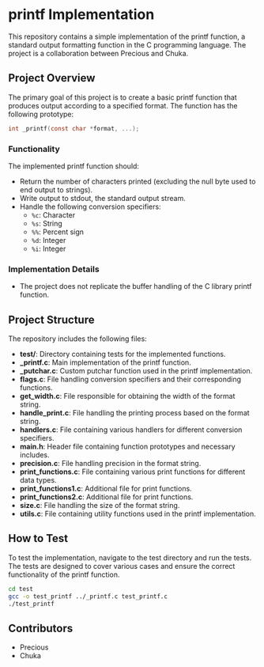 # printf Implementation

This repository contains a simple implementation of the printf function, a standard output formatting function in the C programming language. The project is a collaboration between Precious and Chuka.

## Project Overview

The primary goal of this project is to create a basic printf function that produces output according to a specified format. The function has the following prototype:

```c
int _printf(const char *format, ...);
```

### Functionality

The implemented printf function should:

- Return the number of characters printed (excluding the null byte used to end output to strings).
- Write output to stdout, the standard output stream.
- Handle the following conversion specifiers:
  - `%c`: Character
  - `%s`: String
  - `%%`: Percent sign
  - `%d`: Integer
  - `%i`: Integer

### Implementation Details

- The project does not replicate the buffer handling of the C library printf function.

## Project Structure

The repository includes the following files:

- **test/**: Directory containing tests for the implemented functions.
- **_printf.c**: Main implementation of the printf function.
- **_putchar.c**: Custom putchar function used in the printf implementation.
- **flags.c**: File handling conversion specifiers and their corresponding functions.
- **get_width.c**: File responsible for obtaining the width of the format string.
- **handle_print.c**: File handling the printing process based on the format string.
- **handlers.c**: File containing various handlers for different conversion specifiers.
- **main.h**: Header file containing function prototypes and necessary includes.
- **precision.c**: File handling precision in the format string.
- **print_functions.c**: File containing various print functions for different data types.
- **print_functions1.c**: Additional file for print functions.
- **print_functions2.c**: Additional file for print functions.
- **size.c**: File handling the size of the format string.
- **utils.c**: File containing utility functions used in the printf implementation.

## How to Test

To test the implementation, navigate to the test directory and run the tests. The tests are designed to cover various cases and ensure the correct functionality of the printf function.

```bash
cd test
gcc -o test_printf ../_printf.c test_printf.c
./test_printf
```

## Contributors

- Precious
- Chuka
